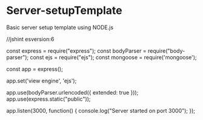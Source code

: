 # Server-setupTemplate
Basic server setup template using NODE.js



//jshint esversion:6

const express = require("express");
const bodyParser = require("body-parser");
const ejs = require("ejs");
const mongoose = require('mongoose');

const app = express();

app.set('view engine', 'ejs');

app.use(bodyParser.urlencoded({
  extended: true
}));
app.use(express.static("public"));

app.listen(3000, function() {
  console.log("Server started on port 3000");
});
